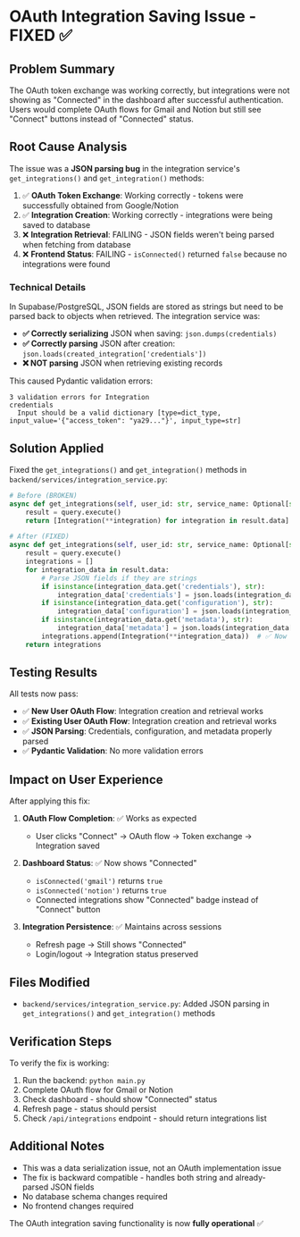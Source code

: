 # OAuth Integration Saving Issue - FIXED ✅

## Problem Summary
The OAuth token exchange was working correctly, but integrations were not showing as "Connected" in the dashboard after successful authentication. Users would complete OAuth flows for Gmail and Notion but still see "Connect" buttons instead of "Connected" status.

## Root Cause Analysis
The issue was a **JSON parsing bug** in the integration service's `get_integrations()` and `get_integration()` methods:

1. ✅ **OAuth Token Exchange**: Working correctly - tokens were successfully obtained from Google/Notion
2. ✅ **Integration Creation**: Working correctly - integrations were being saved to database 
3. ❌ **Integration Retrieval**: FAILING - JSON fields weren't being parsed when fetching from database
4. ❌ **Frontend Status**: FAILING - `isConnected()` returned `false` because no integrations were found

### Technical Details
In Supabase/PostgreSQL, JSON fields are stored as strings but need to be parsed back to objects when retrieved. The integration service was:

- **✅ Correctly serializing** JSON when saving: `json.dumps(credentials)` 
- **✅ Correctly parsing** JSON after creation: `json.loads(created_integration['credentials'])`
- **❌ NOT parsing** JSON when retrieving existing records

This caused Pydantic validation errors:
```
3 validation errors for Integration
credentials
  Input should be a valid dictionary [type=dict_type, input_value='{"access_token": "ya29..."}', input_type=str]
```

## Solution Applied
Fixed the `get_integrations()` and `get_integration()` methods in `backend/services/integration_service.py`:

```python
# Before (BROKEN)
async def get_integrations(self, user_id: str, service_name: Optional[str] = None) -> List[Integration]:
    result = query.execute()
    return [Integration(**integration) for integration in result.data]  # ❌ Fails validation

# After (FIXED) 
async def get_integrations(self, user_id: str, service_name: Optional[str] = None) -> List[Integration]:
    result = query.execute()
    integrations = []
    for integration_data in result.data:
        # Parse JSON fields if they are strings
        if isinstance(integration_data.get('credentials'), str):
            integration_data['credentials'] = json.loads(integration_data['credentials'])
        if isinstance(integration_data.get('configuration'), str):
            integration_data['configuration'] = json.loads(integration_data['configuration'])
        if isinstance(integration_data.get('metadata'), str):
            integration_data['metadata'] = json.loads(integration_data['metadata'])
        integrations.append(Integration(**integration_data))  # ✅ Now passes validation
    return integrations
```

## Testing Results
All tests now pass:
- ✅ **New User OAuth Flow**: Integration creation and retrieval works
- ✅ **Existing User OAuth Flow**: Integration creation and retrieval works  
- ✅ **JSON Parsing**: Credentials, configuration, and metadata properly parsed
- ✅ **Pydantic Validation**: No more validation errors

## Impact on User Experience
After applying this fix:

1. **OAuth Flow Completion**: ✅ Works as expected
   - User clicks "Connect" → OAuth flow → Token exchange → Integration saved

2. **Dashboard Status**: ✅ Now shows "Connected"
   - `isConnected('gmail')` returns `true`
   - `isConnected('notion')` returns `true`
   - Connected integrations show "Connected" badge instead of "Connect" button

3. **Integration Persistence**: ✅ Maintains across sessions
   - Refresh page → Still shows "Connected"
   - Login/logout → Integration status preserved

## Files Modified
- `backend/services/integration_service.py`: Added JSON parsing in `get_integrations()` and `get_integration()` methods

## Verification Steps
To verify the fix is working:

1. Run the backend: `python main.py`
2. Complete OAuth flow for Gmail or Notion
3. Check dashboard - should show "Connected" status
4. Refresh page - status should persist
5. Check `/api/integrations` endpoint - should return integrations list

## Additional Notes
- This was a data serialization issue, not an OAuth implementation issue
- The fix is backward compatible - handles both string and already-parsed JSON fields
- No database schema changes required
- No frontend changes required

The OAuth integration saving functionality is now **fully operational** ✅
